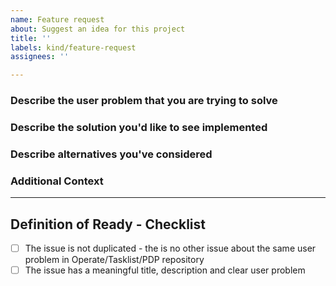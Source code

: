 ```yaml
---
name: Feature request
about: Suggest an idea for this project
title: ''
labels: kind/feature-request
assignees: ''

---
```

### Describe the user problem that you are trying to solve

<!-- A clear and concise description of what the problem is, what are you trying to achieve and why is it difficult at the moment?-->

### Describe the solution you'd like to see implemented

<!-- A brief description of how you would solve the problem and what benefits this solution brings to the user.-->

### Describe alternatives you've considered

<!-- A clear and concise description of any alternative solutions, workarounds or features you've considered.-->

### Additional Context

<!-- Add any other context, feature requests from customers, forum / slack mentions. -->

---------------------------------------------------------------------------------------------
<!-- As the creator of the issue, you don't have to fill anything below this line, but the assignee will take care of this as part of Backlog grooming. -->

## Definition of Ready - Checklist

- [ ] The issue is not duplicated - the is no other issue about the same user problem in Operate/Tasklist/PDP repository
- [ ] The issue has a meaningful title, description and clear user problem
